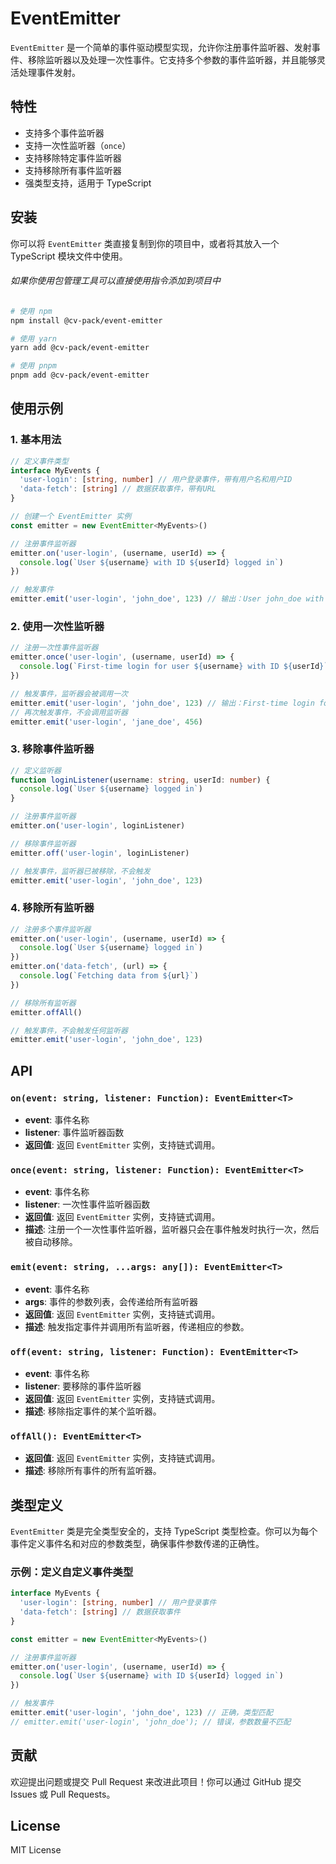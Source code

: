 # EventEmitter

`EventEmitter` 是一个简单的事件驱动模型实现，允许你注册事件监听器、发射事件、移除监听器以及处理一次性事件。它支持多个参数的事件监听器，并且能够灵活处理事件发射。

## 特性

- 支持多个事件监听器
- 支持一次性监听器（`once`）
- 支持移除特定事件监听器
- 支持移除所有事件监听器
- 强类型支持，适用于 TypeScript

## 安装

你可以将 `EventEmitter` 类直接复制到你的项目中，或者将其放入一个 TypeScript 模块文件中使用。

###### 如果你使用包管理工具可以直接使用指令添加到项目中
```bash
# 使用 npm
npm install @cv-pack/event-emitter

# 使用 yarn
yarn add @cv-pack/event-emitter

# 使用 pnpm
pnpm add @cv-pack/event-emitter
```

## 使用示例

### 1. 基本用法

```typescript
// 定义事件类型
interface MyEvents {
  'user-login': [string, number] // 用户登录事件，带有用户名和用户ID
  'data-fetch': [string] // 数据获取事件，带有URL
}

// 创建一个 EventEmitter 实例
const emitter = new EventEmitter<MyEvents>()

// 注册事件监听器
emitter.on('user-login', (username, userId) => {
  console.log(`User ${username} with ID ${userId} logged in`)
})

// 触发事件
emitter.emit('user-login', 'john_doe', 123) // 输出：User john_doe with ID 123 logged in
```

### 2. 使用一次性监听器

```typescript
// 注册一次性事件监听器
emitter.once('user-login', (username, userId) => {
  console.log(`First-time login for user ${username} with ID ${userId}`)
})

// 触发事件，监听器会被调用一次
emitter.emit('user-login', 'john_doe', 123) // 输出：First-time login for user john_doe with ID 123
// 再次触发事件，不会调用监听器
emitter.emit('user-login', 'jane_doe', 456)
```

### 3. 移除事件监听器

```typescript
// 定义监听器
function loginListener(username: string, userId: number) {
  console.log(`User ${username} logged in`)
}

// 注册事件监听器
emitter.on('user-login', loginListener)

// 移除事件监听器
emitter.off('user-login', loginListener)

// 触发事件，监听器已被移除，不会触发
emitter.emit('user-login', 'john_doe', 123)
```

### 4. 移除所有监听器

```typescript
// 注册多个事件监听器
emitter.on('user-login', (username, userId) => {
  console.log(`User ${username} logged in`)
})
emitter.on('data-fetch', (url) => {
  console.log(`Fetching data from ${url}`)
})

// 移除所有监听器
emitter.offAll()

// 触发事件，不会触发任何监听器
emitter.emit('user-login', 'john_doe', 123)
```

## API

### `on(event: string, listener: Function): EventEmitter<T>`
- **event**: 事件名称
- **listener**: 事件监听器函数
- **返回值**: 返回 `EventEmitter` 实例，支持链式调用。

### `once(event: string, listener: Function): EventEmitter<T>`
- **event**: 事件名称
- **listener**: 一次性事件监听器函数
- **返回值**: 返回 `EventEmitter` 实例，支持链式调用。
- **描述**: 注册一个一次性事件监听器，监听器只会在事件触发时执行一次，然后被自动移除。

### `emit(event: string, ...args: any[]): EventEmitter<T>`
- **event**: 事件名称
- **args**: 事件的参数列表，会传递给所有监听器
- **返回值**: 返回 `EventEmitter` 实例，支持链式调用。
- **描述**: 触发指定事件并调用所有监听器，传递相应的参数。

### `off(event: string, listener: Function): EventEmitter<T>`
- **event**: 事件名称
- **listener**: 要移除的事件监听器
- **返回值**: 返回 `EventEmitter` 实例，支持链式调用。
- **描述**: 移除指定事件的某个监听器。

### `offAll(): EventEmitter<T>`
- **返回值**: 返回 `EventEmitter` 实例，支持链式调用。
- **描述**: 移除所有事件的所有监听器。

## 类型定义

`EventEmitter` 类是完全类型安全的，支持 TypeScript 类型检查。你可以为每个事件定义事件名和对应的参数类型，确保事件参数传递的正确性。

### 示例：定义自定义事件类型

```typescript
interface MyEvents {
  'user-login': [string, number] // 用户登录事件
  'data-fetch': [string] // 数据获取事件
}

const emitter = new EventEmitter<MyEvents>()

// 注册事件监听器
emitter.on('user-login', (username, userId) => {
  console.log(`User ${username} with ID ${userId} logged in`)
})

// 触发事件
emitter.emit('user-login', 'john_doe', 123) // 正确，类型匹配
// emitter.emit('user-login', 'john_doe'); // 错误，参数数量不匹配
```

## 贡献

欢迎提出问题或提交 Pull Request 来改进此项目！你可以通过 GitHub 提交 Issues 或 Pull Requests。

## License

MIT License
